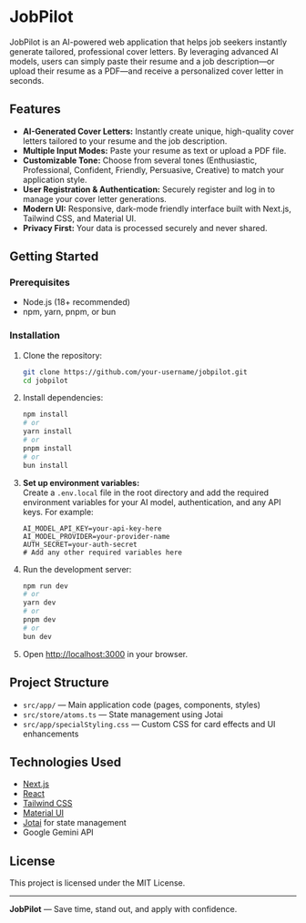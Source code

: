 # JobPilot

JobPilot is an AI-powered web application that helps job seekers instantly generate tailored, professional cover letters. By leveraging advanced AI models, users can simply paste their resume and a job description—or upload their resume as a PDF—and receive a personalized cover letter in seconds.

## Features

- **AI-Generated Cover Letters:** Instantly create unique, high-quality cover letters tailored to your resume and the job description.
- **Multiple Input Modes:** Paste your resume as text or upload a PDF file.
- **Customizable Tone:** Choose from several tones (Enthusiastic, Professional, Confident, Friendly, Persuasive, Creative) to match your application style.
- **User Registration & Authentication:** Securely register and log in to manage your cover letter generations.
- **Modern UI:** Responsive, dark-mode friendly interface built with Next.js, Tailwind CSS, and Material UI.
- **Privacy First:** Your data is processed securely and never shared.

## Getting Started

### Prerequisites

- Node.js (18+ recommended)
- npm, yarn, pnpm, or bun

### Installation

1. Clone the repository:
   ```bash
   git clone https://github.com/your-username/jobpilot.git
   cd jobpilot
   ```

2. Install dependencies:
   ```bash
   npm install
   # or
   yarn install
   # or
   pnpm install
   # or
   bun install
   ```

3. **Set up environment variables:**  
   Create a `.env.local` file in the root directory and add the required environment variables for your AI model, authentication, and any API keys. For example:
   ```env
   AI_MODEL_API_KEY=your-api-key-here
   AI_MODEL_PROVIDER=your-provider-name
   AUTH_SECRET=your-auth-secret
   # Add any other required variables here
   ```

4. Run the development server:
   ```bash
   npm run dev
   # or
   yarn dev
   # or
   pnpm dev
   # or
   bun dev
   ```

5. Open [http://localhost:3000](http://localhost:3000) in your browser.

## Project Structure

- `src/app/` — Main application code (pages, components, styles)
- `src/store/atoms.ts` — State management using Jotai
- `src/app/specialStyling.css` — Custom CSS for card effects and UI enhancements

## Technologies Used

- [Next.js](https://nextjs.org/)
- [React](https://react.dev/)
- [Tailwind CSS](https://tailwindcss.com/)
- [Material UI](https://mui.com/)
- [Jotai](https://jotai.org/) for state management
- Google Gemini API

## License

This project is licensed under the MIT License.

---

**JobPilot** — Save time, stand out, and apply with confidence.
